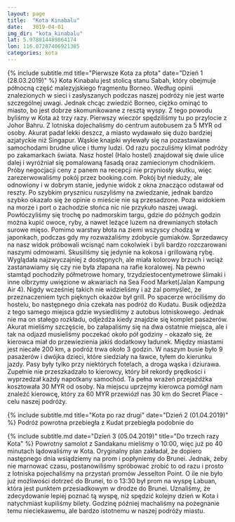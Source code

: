 ```yaml
---
layout: page
title:  "Kota Kinabalu"
date:   3019-04-01
img_dir: "kota_kinabalu"
lat: 5.978814489864174
lon: 116.07287406921385
categories: kota
---
```


{% include subtitle.md title="Pierwsze Kota za płota" date="Dzień 1 (28.03.2019)" %}
Kota Kinabalu jest stolicą stanu Sabah, który obejmuje północną część malezyjskiego fragmentu Borneo.
Według opinii znalezionych w sieci i zasłyszanych podczas naszej podróży nie jest warte szczególnej uwagi.
Jednak chcąc zwiedzić Borneo, ciężko ominąć to miasto, bo jest dobrze skomunikowane z resztą wyspy.
Z tego powodu byliśmy w Kota aż trzy razy.
Pierwszy wieczór spędziliśmy tu po przylocie z Johor Bahru.
Z lotniska dojechaliśmy do centrum autobusem za 5 MYR od osoby.
Akurat padał lekki deszcz, a miasto wydawało się dużo bardziej azjatyckie niż Singapur.
Wąskie knajpki wylewały się na pozastawiane samochodami brudne ulice i tłumy ludzi.
Od razu poczuliśmy klimat podróży po zakamarkach świata.
Nasz hostel (Halo hostel) znajdował się dwie ulice dalej i wyróżniał się pomalowaną fasadą oraz zamiecionym chodnikiem.
Próby negocjacji ceny z panem na recepcji nie przyniosły skutku, więc zarezerwowaliśmy pokój przez booking.com.
Pokój był nieduży, ale odnowiony i w dobrym stanie, jedynie widok z okna znacząco odstawał od reszty.
Po szybkim prysznicu ruszyliśmy na zwiedzanie, jednak bardzo szybko okazało się że opinie o mieście nie są przesadzone.
Poza widokiem na morze i port o zachodzie słońca nic nie przykuło naszej uwagi.
Powłóczyliśmy się trochę po nadmorskim targu, gdzie do późnych godzin można kupić owoce, ryby, a nawet leżące luzem na
drewnianych stołach surowe mięso.
Pomimo warstwy błota na ziemi wszyscy chodzą w japonkach, podczas gdy my rozważaliśmy zdobycie gumiaków.
Sprzedawcy na nasz widok próbowali wcisnąć nam cokolwiek i byli bardzo rozczarowani naszymi odmowami.
Skusiliśmy się jedynie na kokosa i grillowaną rybę.
Wyglądała najzwyczajniej z dostępnych, ale miała kolorowy brzuch i wciąż zastanawiamy się czy nie była złapana na rafie
koralowej.
Na pewno stamtąd pochodziły półmetrowe homary, trzydziestocentymetrowe ślimaki i inne olbrzymy uwięzione w akwariach na Sea Food
Market(Jalan Kampung Air 4).
Nigdy wcześniej takich nie widzieliśmy i aż żal pomyśleć, że przeznaczeniem tych pięknych okazów był grill.
Po spacerze wróciliśmy do hostelu, bo następnego dnia czekała nas podróż do Kudatu.
Busik odjeżdża z tego samego miejsca gdzie wysiedliśmy z autobus lotniskowego.
Jednak nie ma on stałego rozkładu, odjeżdża kiedy znajdzie się komplet pasażerów.
Akurat mieliśmy szczęście, bo załapaliśmy się na dwa ostatnie miejsca, ale i tak
na odjazd musieliśmy poczekać około pół godziny - okazało się, że kierowca miał do przewiezienia jakiś dodatkowy ładunek.
Między miastami jest niecałe 200 km, a podróż trwa około 3 godzin.
W naszym busie było 9 pasażerów i dwójka dzieci, które siedziały na ławce, tyłem do kierunku jazdy.
Pasy były tylko przy niektórych fotelach, a droga wąska i dziurawa.
Zupełnie nie przeszkadzało to kierowcy, który bił rekordy prędkości i wyprzedzał każdy napotkany samochód.
Ta pełna wrażeń przejażdżka kosztowała 30 MYR od osoby.
Na miejscu uprzejmy kierowca pomógł nam znaleźć kierowcę, który za 60 MYR przewiózł nas 30 km do Secret Place - celu naszej podróży.

{% include subtitle.md title="Kota po raz drugi" date="Dzień 2 (01.04.2019)" %}
Podróż powrotna przebiegła z Kudat przebiegła podobnie do 

{% include subtitle.md date="Dzień 3 (05.04.2019)" title="Do trzech razy Kota" %}
Powrotny samolot z Sandakanu mieliśmy o 10:00, więc już po 40 minutach lądowaliśmy w Kota.
Oryginalny plan zakładał, że dopiero następnego dnia wsiądziemy na prom i popłyniemy do Brunei.
Jednak, żeby nie marnować czasu, postanowiliśmy spróbować zrobić to od razu i prosto z lotniska
pojechaliśmy na przystań promów Jesselton Point.
O ile nie było już możliwości dotrzeć do Brunei, to o 13:30 był prom na wyspę Labuan, która jest
punktem przesiadkowym w drodze do Brunei.
Uznaliśmy, że zdecydowanie lepiej poznać tą wyspę, niż spędzić kolejny dzień w Kota i natychmiast 
kupiliśmy bilety.
Godzinę później machaliśmy na pożegnanie temu nieciekawemu, ale bardzo istotnemu w naszej podróży miastu.

